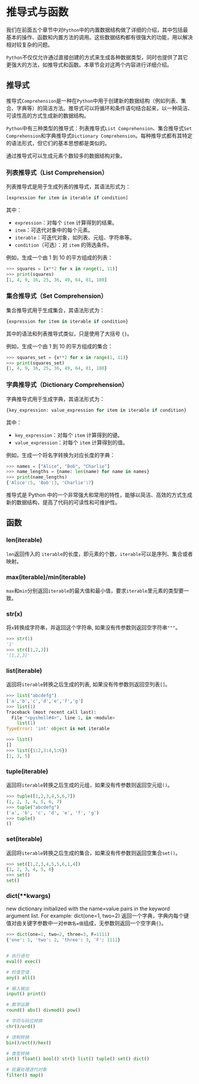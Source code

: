 # 推导式与函数

我们在前面五个章节中对`Python`中的内置数据结构做了详细的介绍，其中包括最基本的操作、函数和内置方法的调用。这些数据结构都有很强大的功能，用以解决相对较复杂的问题。

`Python`不仅仅允许通过直接创建的方式来生成各种数据类型，同时也提供了其它更强大的方法，如推导式和函数。本章节会对这两个内容进行详细介绍。

## 推导式

推导式`Comprehension`是一种在`Python`中用于创建新的数据结构（例如列表、集合、字典等）的简洁方法。推导式可以将循环和条件语句结合起来，以一种简洁、可读性高的方式生成新的数据结构。

`Python`中有三种类型的推导式：列表推导式`List Comprehension`、集合推导式`Set Comprehension`和字典推导式`Dictionary Comprehension`。每种推导式都有其特定的语法形式，但它们的基本思想都是类似的。

通过推导式可以生成元素个数较多的数据结构对象。

### 列表推导式（List Comprehension）
列表推导式是用于生成列表的推导式，其语法形式为：

```python
[expression for item in iterable if condition]
```
其中：
- `expression`：对每个 `item` 计算得到的结果。
- `item`：可迭代对象中的每个元素。
- `iterable`：可迭代对象，如列表、元组、字符串等。
- `condition`（可选）：对 `item` 的筛选条件。

例如，生成一个由 1 到 10 的平方组成的列表：

```python
>>> squares = [x**2 for x in range(1, 11)]
>>> print(squares)
[1, 4, 9, 16, 25, 36, 49, 64, 81, 100]
```

### 集合推导式（Set Comprehension）

集合推导式用于生成集合，其语法形式为：

```python
{expression for item in iterable if condition}
```

其中的语法和列表推导式类似，只是使用了大括号 `{}`。

例如，生成一个由 1 到 10 的平方组成的集合：
```python
>>> squares_set = {x**2 for x in range(1, 11)}
>>> print(squares_set)
{1, 4, 9, 16, 25, 36, 49, 64, 81, 100}
```

### 字典推导式（Dictionary Comprehension）

字典推导式用于生成字典，其语法形式为：
```python
{key_expression: value_expression for item in iterable if condition}
```
其中：
- `key_expression`：对每个 `item` 计算得到的键。
- `value_expression`：对每个 `item` 计算得到的值。

例如，生成一个将名字转换为对应长度的字典：
```python
>>> names = ["Alice", "Bob", "Charlie"]
>>> name_lengths = {name: len(name) for name in names}
>>> print(name_lengths)
{'Alice':5, 'Bob':3, 'Charlie':7}
```

推导式是 Python 中的一个非常强大和常用的特性，能够以简洁、高效的方式生成新的数据结构，提高了代码的可读性和可维护性。

## 函数



### len(iterable)

`len`返回传入的 `iterable`的长度，即元素的个数，`iterable`可以是序列、集合或者映射。

### max(iterable)/min(iterable)

`max`和`min`分别返回`iterable`的最大值和最小值，要求`iterable`里元素的类型要一致。

### str(x)

将`x`转换成字符串，并返回这个字符串, 如果没有传参数则返回空字符串`"""`。

```python
>>> str(1)
'1'
>>> str([1,2,3])
'[1,2,3]'
```

### list(iterable)

返回将`iterable`转换之后生成的列表, 如果没有传参数则返回空列表`[]`。

```python
>>> list("abcdefg")
['a','b','c','d','e','f','g']
>>> list(1)
Traceback (most recent call last):
  File "<pyshell#4>", line 1, in <module>
    list(1)
TypeError: 'int' object is not iterable

>>> list()
[]
>>> list({1:2,3:4,5:6})
[1, 3, 5]
```

### tuple(iterable)

返回将`iterable`转换之后生成的元组，如果没有传参数则返回空元组`()`。

```python
>>> tuple([1,2,3,4,5,6,7])
(1, 2, 3, 4, 5, 6, 7)
>>> tuple("abcdefg")
('a', 'b', 'c', 'd', 'e', 'f', 'g')
>>> tuple()
()
```

### set(iterable)

返回将`iterable`转换之后生成的集合，如果没有传参数则返回空集合`set()`。

```python
>>> set([1,2,3,4,5,5,6,1,4])
{1, 2, 3, 4, 5, 6}
>>> set()
set()
```

### dict(**kwargs)

new dictionary initialized with the name=value pairs in the keyword argument list.  For example:  dict(one=1, two=2)
返回一个字典，字典内每个键值对由关键字参数中一对`参数名=值`组成，无参数则返回一个空字典`{}`。

```python
>>> dict(one=1, two=2, three=3, F=1111)
{'one': 1, 'two': 2, 'three': 3, 'F': 1111}
```


```python

# 执行语句
eval() exec()

# 检查空值
any() all()

# 输入输出
input() print()

# 数学运算
round() abs() divmod() pow()

# 字符与码位转换
chr()/ord()

# 进制转换
bin()/oct()/hex()

# 类型转换
int() float() bool() str() list() tuple() set() dict()

# 批量处理迭代对象
filter() map()
```